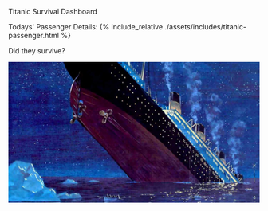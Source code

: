 Titanic Survival Dashboard

Todays' Passenger Details:
{% include_relative ./assets/includes/titanic-passenger.html %}

Did they survive?

![Titanic Survival](./assets/img/latest_titanic_survival.jpg)


